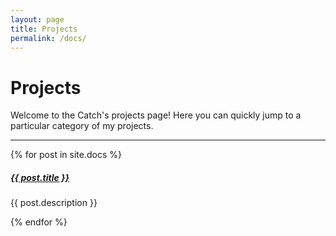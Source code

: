 ```yaml
---
layout: page
title: Projects
permalink: /docs/
---
```


# Projects

Welcome to the Catch's projects page! Here you can quickly jump to a particular category of my projects.

<div class="section-index">
    <hr class="panel-line">
    {% for post in site.docs  %}        
    <div class="entry">
    <h5><a href="{{ post.url | prepend: site.baseurl }}">{{ post.title }}</a></h5>
    <!-- <p>{{ post.tag }}</p> how to add badges for projects -->
    <p>{{ post.description }}</p>
    </div>{% endfor %}
    <!-- <h>test</h>here decides the "Document page", which is ordered by letter -->
</div>
